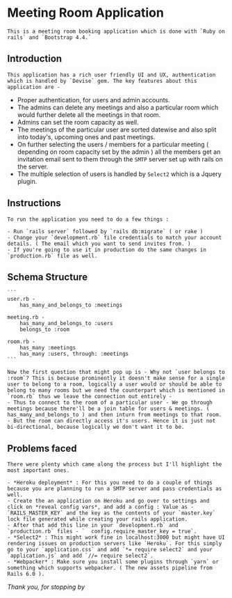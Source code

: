 # Meeting Room Application
    This is a meeting room booking application which is done with `Ruby on rails` and `Bootstrap 4.4.` 

## Introduction

    This application has a rich user friendly UI and UX, authentication which is handled by `Devise` gem. The key features about this application are -

- Proper authentication, for users and admin accounts.
- The admins can delete any meetings and also a particular room which would further delete all the meetings in that room. 
- Admins can set the room capacity as well. 
- The meetings of the particular user are sorted datewise and also split into today's, upcoming ones and past meetings. 
- On further selecting the users / members for a particular meeting ( depending on room capacity set by the admin ) all the members get an invitation email sent to them through the `SMTP` server set up with rails on the server. 
- The multiple selection of users is handled by `Select2` which is a Jquery plugin. 

## Instructions
    To run the application you need to do a few things : 

    - Run `rails server` followed by `rails db:migrate` ( or rake )
    - Change your `development.rb` file credentials to match your account details. ( The email which you want to send invites from. )
    - If you're going to use it in production do the same changes in `production.rb` file as well. 

## Schema Structure 

    ```
    user.rb -
        has_many_and_belongs_to :meetings

    meeting.rb -
        has_many_and_belongs_to :users 
        belongs_to :room

    room.rb -
        has_many :meetings
        has_many :users, through: :meetings
    ```

    Now the first question that might pop up is - Why not `user belongs to :room`? This is because prominently it doesn't make sense for a single user to belong to a room, logically a user would or should be able to belong to many rooms but we need the counterpart which is mentioned in `room.rb` thus we leave the connection out entirely - 
    - Thus to connect to the room of a particular user - We go through meetings because there'll be a join table for users & meetings. ( has_many_and_belongs_to ) and then inturn from meetings to that room. 
    - But the room can directly access it's users. Hence it is just not bi-directional, because logically we don't want it to be.

## Problems faced 
    There were plenty which came along the process but I'll highlight the most important ones. 

    - *Heroku deployment* : For this you need to do a couple of things because you are planning to run a SMTP server and pass credentials as well. 
    - Create the an application on Heroku and go over to settings and click on *reveal config vars*, and add a config : Value as - `RAILS_MASTER_KEY` and the key as the contents of your `master.key` lock file generated while creating your rails application.
    - After that add this line in your `development.rb` and `production.rb` files - `  config.require_master_key = true`.
    - *Select2* : This might work fine in localhost:3000 but might have UI rendering issues on production servers like `Heroku`. For this simply go to your `application.css` and add `*= require select2` and your `application.js` and add `//= require select2`.
    - *Webpacker* : Make sure you install some plugins through `yarn` or something which supports webpacker. ( The new assets pipeline from Rails 6.0 ).

_Thank you, for stopping by_          
 
